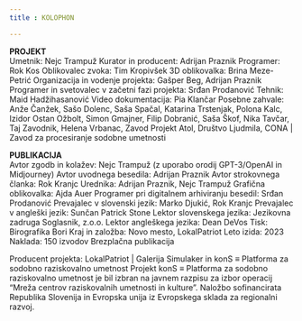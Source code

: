 ```yaml
---
title : KOLOPHON

---
```


**PROJEKT**  
Umetnik: Nejc Trampuž 
Kurator in producent: Adrijan Praznik 
Programer: Rok Kos
Oblikovalec zvoka: Tim Kropivšek
3D oblikovalka: Brina Meze-Petrić
Organizacija in vodenje projekta: Gašper Beg, Adrijan Praznik
Programer in svetovalec v začetni fazi projekta: Srđan Prodanović
Tehnik: Maid Hadžihasanović
Video dokumentacija: Pia Klančar
Posebne zahvale: Anže Čanžek, Sašo Dolenc, Saša Spačal, Katarina Trstenjak, Polona Kalc, Izidor Ostan Ožbolt, Simon Gmajner, Filip Dobranić, Saša Škof, Nika Tavčar, Taj Zavodnik, Helena Vrbanac, Zavod Projekt Atol, Društvo Ljudmila, CONA | Zavod za procesiranje sodobne umetnosti
<!-- section break -->
**PUBLIKACIJA**  
Avtor zgodb in kolažev: Nejc Trampuž (z uporabo orodij GPT-3/OpenAI in Midjourney) 
Avtor uvodnega besedila: Adrijan Praznik
Avtor strokovnega članka: Rok Kranjc
Urednika: Adrijan Praznik, Nejc Trampuž
Grafična oblikovalka: Ajda Auer
Programer pri digitalnem arhiviranju besedil: Srđan Prodanović
Prevajalec v slovenski jezik: Marko Djukić, Rok Kranjc
Prevajalec v angleški jezik: Sunčan Patrick Stone
Lektor slovenskega jezika: Jezikovna zadruga Soglasnik, z.o.o.
Lektor angleškega jezika: Dean DeVos
Tisk: Birografika Bori
Kraj in založba: Novo mesto, LokalPatriot
Leto izida: 2023
Naklada: 150 izvodov
Brezplačna publikacija 
<!-- section break -->
Producent projekta: LokalPatriot | Galerija Simulaker in konS ≡ Platforma za sodobno raziskovalno umetnost
Projekt konS ≡ Platforma za sodobno raziskovalno umetnost je bil izbran na javnem razpisu za izbor operacij “Mreža centrov raziskovalnih umetnosti in kulture”. Naložbo sofinancirata Republika Slovenija in Evropska unija iz Evropskega sklada za regionalni razvoj.